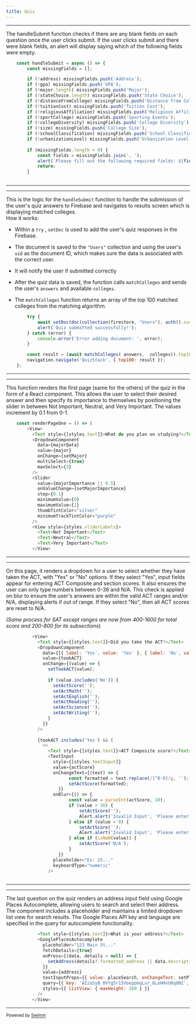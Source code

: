 ```yaml
---
title: Quiz
---
```

<SwmSnippet path="/app/Quiz.jsx" line="174">

---

The handleSubmit function checks if there are any blank fields on each question once the user clicks submit. If the user clicks submit and there were blank fields, an alert will display saying which of the following fields were empty.&nbsp;

```javascript
    const handleSubmit = async () => {
        const missingFields = [];

        if (!address) missingFields.push('Address');
        if (!gpa) missingFields.push('GPA');
        if (!major.length) missingFields.push('Major');
        if (!stateChoice.length) missingFields.push('State Choice');
        if (!distanceFromCollege) missingFields.push('Distance from College');
        if (!tuitionCost) missingFields.push('Tuition Cost');
        if (!religiousAffiliation) missingFields.push('Religious Affiliation');
        if (!sportCollege) missingFields.push('Sporting Events');
        if (!collegeDiversity) missingFields.push('College Diversity');
        if (!size) missingFields.push('College Size');
        if (!schoolClassification) missingFields.push('School Classification');
        if (!urbanizationLevel) missingFields.push('Urbanization Level');
    
        if (missingFields.length > 0) {
            const fields = missingFields.join(', ');
            alert(`Please fill out the following required fields: ${fields}`);
            return;
        }
    
```

---

</SwmSnippet>

<SwmSnippet path="/app/Quiz.jsx" line="252">

---

This is the logic for the `handleSubmit` function to handle the submission of the user's quiz answers to Firebase and navigates to results screen which is displaying matched colleges.\
How it works:

- Within a `try` , `setDoc` is used to add  the user's quiz responses in the Firebase.

- The document is saved to the `"Users"` collection and using the user's `uid` as the document ID,  which makes sure the data is associated with the correct user.

- It will notify the user if submitted correctly

- After the quiz data is saved, the function calls `matchColleges` and sends the user's `answers` and available `colleges`.

- The `matchColleges` function returns an array of the top 100 matched colleges from the matching algorithm.

```javascript
        try {
            await setDoc(doc(collection(firestore, "Users"), auth().currentUser.uid), answers);
            alert('Quiz submitted successfully!');
        } catch (error) {
            console.error('Error adding document: ', error);
        }

        const result = (await matchColleges( answers,  colleges)).top100Colleges;
        navigation.navigate('QuizStack', { top100: result });
    };
```

---

</SwmSnippet>

<SwmSnippet path="/app/Quiz.jsx" line="263">

---

This function renders the first page (same for the others) of the quiz in the form of a React component. This allows the user to select their desired answer and then specify its importance to themselves by positioning the slider in between Not Important, Neutral, and Very Important. The values increment by 0.1 from 0-1.&nbsp;

```javascript
    const renderPageOne = () => (
        <View>
          <Text style={[styles.text]}>What do you plan on studying?</Text>
          <DropdownComponent
            data={majorData}
            value={major}
            onChange={setMajor}
            multiSelect={true}
            maxSelect={3}
          />
          <Slider
            value={majorImportance || 0.5}
            onValueChange={setMajorImportance}
            step={0.1}
            minimumValue={0}
            maximumValue={1}
            thumbTintColor="silver"
            minimumTrackTintColor="purple"
          />
          <View style={styles.sliderLabels}>
            <Text>Not Important</Text>
            <Text>Neutral</Text>
            <Text>Very Important</Text>
          </View>
```

---

</SwmSnippet>

<SwmSnippet path="/app/Quiz.jsx" line="487">

---

On this page, it renders a dropdown for a user to select whether they have taken the ACT, with "Yes" or "No" options. If they select "Yes", input fields appear for entering ACT Composite and section scores. It also ensures the user can only type numbers between 0-36 and N/A. This check is applied on blur to ensure the user's answers are within the valid ACT ranges and/or N/A, displaying alerts if out of range. If they select "No", then all ACT scores are reset to N/A.&nbsp;

*(Same process for SAT except ranges are now from 400-1600 for total score and 200-800 for its subsections*)

```javascript
          <View>
            <Text style={[styles.text]}>Did you take the ACT?</Text>
            <DropdownComponent
              data={[{ label: 'Yes', value: 'Yes' }, { label: 'No', value: 'No' }]}
              value={tookACT}
              onChange={(value) => {
                setTookACT(value);
    
                if (value.includes('No')) {
                  setActScore('');
                  setActMath('');
                  setActEnglish('');
                  setActReading('');
                  setActScience('');
                  setActWriting('');
                }
              }}
            />
    
            {tookACT.includes('Yes') && (
              <>
                <Text style={[styles.text]}>ACT Composite score?</Text>
                <TextInput
                  style={[styles.textInput]}
                  value={actScore}
                  onChangeText={(text) => {
                        const formatted = text.replace(/[^0-9]/g, '');
                        setActScore(formatted);
                    }}
                  onBlur={() => {
                        const value = parseInt(actScore, 10);
                        if (value > 36) {
                            setActScore('');
                            Alert.alert('Invalid Input', 'Please enter a valid number between 0-36.');
                        } else if (value < 0) {
                            setActScore('');
                            Alert.alert('Invalid Input', 'Please enter a valid number between 0-36.');
                        } else if (isNaN(value)) {
                            setActScore('N/A');
                        }
                    }}
                  placeholder="Ex: 25..."
                  keyboardType="numeric"
                />
    
```

---

</SwmSnippet>

<SwmSnippet path="/app/Quiz.jsx" line="744">

---

The last question on the quiz renders an address input field using Google Places Autocomplete, allowing users to search and select their address. The component includes a placeholder and maintains a limited dropdown list view for search results. The Google Places API key and language are specified in the query for autocomplete functionality.

```javascript
            <Text style={[styles.text]}>What is your address?</Text>
            <GooglePlacesAutocomplete
              placeholder="123 Main St..."
              fetchDetails={true}
              onPress={(data, details = null) => {
                setAddress(details?.formatted_address || data.description);
              }}
              value={address}
              textInputProps={{ value: placeSearch, onChangeText: setPlaceSearch }}
              query={{ key: 'AIzaSyB_0VYgSr15VoeppmqLur_6LeHHxU0q0NI', language: 'en' }}
              styles={{ listView: { maxHeight: 200 } }}
            />
          </View>
```

---

</SwmSnippet>

<SwmMeta version="3.0.0" repo-id="Z2l0aHViJTNBJTNBQ29sbGVnZU1hdGNoZXIlM0ElM0FwaW5yYXNwYmVycnkwNjM=" repo-name="CollegeMatcher"><sup>Powered by [Swimm](https://app.swimm.io/)</sup></SwmMeta>
